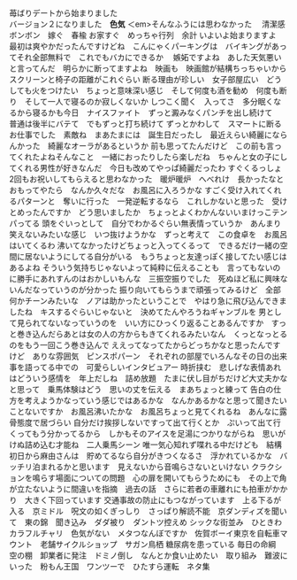 <html>
<head>
<p>  <p>
<h><h>
<p>苺ばりデートから始まりました　<br>バージョン２になりました　<strong>色気</strong> ＜em>そんなふうには思わなかった</em>　
清潔感　ボンボン　嫁ぐ　春楡 お家すぐ　めっちゃ行列　余計     
いよいよ始まりますよ　最初は爽やかだったんですけどね　こんにゃくパーキングは　バイキングがあってそれ全部無料で　これでもバカにできるか　
嫉妬ですよね　あした天気悪いと言ってんだ　明らかに断ってますよね　映画も　映画館が結構ちっちゃいから　スクリーンと椅子の距離がこれぐらい
断る理由が珍しい　女子部屋広い　どうしても火をつけたい　ちょっと意味深い感じ　そして何度も酒を勧め　何度も断り　そして一人で寝るのか寂しくないか
しつこく聞く　入ってさ　多分眠くなるから寝るかも今日　ナイスファイト　ずっと澱みなくパンチを出し続けて　普通は後半にバテて　でもずっと打ち続けて
ずっとかわして　スマートに断る　お仕事でした　素敵ね　まあたまには　誕生日だったし　最近えらい綺麗にならんかった　綺麗なオーラがあるというか
前も思ってたんだけど　この前も言ってくれたよねそんなこと　一緒におったりしたら楽しだね　ちゃんと女の子にしてくれる男性が好きなんだ　今日も改めてやっぱ綺麗だったわ
すぐくるっしょ　2回もお祝いしてもらえると思わなかった　暖炉暖炉　へべれけ　長かったなとおもってやたら　なんか久々だな　お風呂に入ろうかな
すごく受け入れてくれるパターンと　奪いに行った　一発逆転するなら　これしかないと思った　受けとめったんですか　どう思いましたか　ちょっとよくわかんないいまけっこテンパってる
頭をぐいっとして　自分でわかるぐらい無表情っていうか　あんまり笑えないみたいな感じ　いつ抜けようかな　ずっと考えて　この食卓を　お風呂はいてくるわ
沸いてなかったけどちょっと入ってくるって　できるだけ一緒の空間に居ないようにしてる自分がいる　もうちょっと友達っぽく接してたい感じはあるよね
そういう気持ちじゃないよって純粋に伝えることも　言ってもないのに勝手にあれすんのはおかしいもんな　三振空振りでした　死ぬほど私に興味ないんだなっていうのが分かった
振り向いてもらうまで頑張ってみるけど　全部何かチーンみたいな　ノアは助かったということで　やはり急に飛び込んできましたね　キスするぐらいじゃないと　決めてたんやろうねギャンブルを
男として見られてないなっていうのを　いい方にひっくり返ることあるんですか　すっと巻き込んだらあとは女の人の方からもきてくれるみたいなん　くっとなっとるのをもう一回こう巻き込んで
ええってなってたからどっちかなと思ったんですけど　ありな雰囲気　ピンスポパーン　それぞれの部屋でいろんなその日の出来事を語ってる中での　可愛らしいインタビュアー
時折挟む　悲しげな表情あれはどういう感情を　年上だしね　詰め放題　たまに伏し目がちだけど大丈夫かなと思って　乗馬体験はどう　思いの丈を伝える　まあちょっと練って
告白の仕方を考えようかなっていう感じではあるかな　なんかあるかなと思って聞きたいことないですか　お風呂沸いたかな　お風呂ちょっと見てくれるね　あんなに露骨態度で居づらい
自分だけ挨拶しないですって出て行くとか　ぷいって出て行くってもう分かってるから　しかもそのアイスを足湯につかりながらね　思いがけぬ詰め込む才能ね　二人乗馬シーン
唯一気心知れず喋れる中だけども　結構初日から麻由さんは　貯めてるなら自分がきつくなるさ　浮かれているかな　バッチリ泊まれるかと思います　見えないから音鳴らさないといけない
クラクションを鳴らす場面についての問題　心の扉を開いてもらうためにも　その上で角が立たないように間違いを指摘　過去の話　さらに若者の車離れにも拍車がかかり　大きく下回っています
交通事故の防止にもつながっています　上る下るが入る　京ミドル　呪文の如くぎっしり　さっぱり解読不能　京ダンディズを聞いて　東の錦　聞き込み　ダダ被り　ダントツ控えめ
シックな街並み　ひときわ　カラフルチャリ　色気がない　メタつなんぼですか　佐賀ボーイ東京を自転車マウント　老舗サイクルショップ　サガン鳥栖 糖尿病を患っている
毎日の命綱　空の棚　卸業者に発注　ドミノ倒し　なんとか食い止めたい　取り組み　難波にいった　粉もん王国　ワンツーで　ひたすら運転　ネタ集　


</p>
</head>
</html>

